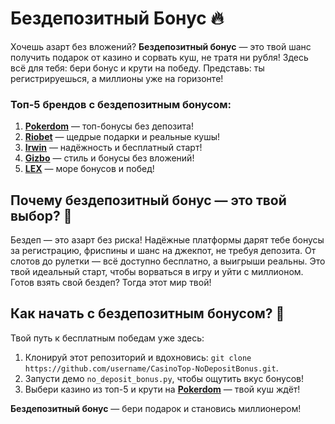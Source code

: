 # Бездепозитный Бонус 🔥  
Хочешь азарт без вложений? **Бездепозитный бонус** — это твой шанс получить подарок от казино и сорвать куш, не тратя ни рубля! Здесь всё для тебя: бери бонус и крути на победу. Представь: ты регистрируешься, а миллионы уже на горизонте!  

### Топ-5 брендов с бездепозитным бонусом:  
1. **[Pokerdom](https://redironline.link/4k77v2yx)** — топ-бонусы без депозита!  
2. **[Riobet](https://redironline.link/7xBLTPyj)** — щедрые подарки и реальные кушы!  
3. **[Irwin](https://rwn-blcp10.com/c30158260)** — надёжность и бесплатный старт!  
4. **[Gizbo](https://redironline.link/bprXw4YV)** — стиль и бонусы без вложений!  
5. **[LEX](https://redironline.link/zW4hdDFV)** — море бонусов и побед!  

## Почему бездепозитный бонус — это твой выбор? 🎲  
Бездеп — это азарт без риска! Надёжные платформы дарят тебе бонусы за регистрацию, фриспины и шанс на джекпот, не требуя депозита. От слотов до рулетки — всё доступно бесплатно, а выигрыши реальны. Это твой идеальный старт, чтобы ворваться в игру и уйти с миллионом. Готов взять свой бездеп? Тогда этот мир твой!  

## Как начать с бездепозитным бонусом? 🚀  
Твой путь к бесплатным победам уже здесь:  
1. Клонируй этот репозиторий и вдохновись: `git clone https://github.com/username/CasinoTop-NoDepositBonus.git`.  
2. Запусти демо `no_deposit_bonus.py`, чтобы ощутить вкус бонусов!  
3. Выбери казино из топ-5 и крути на **[Pokerdom](https://redironline.link/4k77v2yx)** — твой куш ждёт!  

**Бездепозитный бонус** — бери подарок и становись миллионером!
